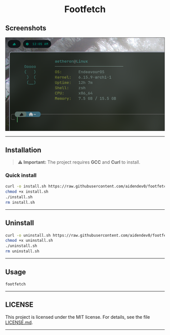 <div align="center">
  <h1 align="center">Footfetch</h1>
</div>

## Screenshots

<p align="center"> <img src="https://raw.githubusercontent.com/aidendev0/footfetch/main/images/screenshot.png" alt="Screenshot" width="600"> </p>

---

## Installation

> **⚠️ Important:** The project requires **GCC** and **Curl** to install.

### Quick install

```bash
curl -o install.sh https://raw.githubusercontent.com/aidendev0/footfetch/main/install.sh
chmod +x install.sh
./install.sh
rm install.sh
```

---

## Uninstall

```bash
curl -o uninstall.sh https://raw.githubusercontent.com/aidendev0/footfetch/main/uninstall.sh
chmod +x uninstall.sh
./uninstall.sh
rm uninstall.sh
```

---

## Usage

```bash
footfetch
```

---

## LICENSE

This project is licensed under the MIT license. For details, see the file [LICENSE.md](https://github.com/aidendev0/footfetch/blob/main/LICENSE.md).

---